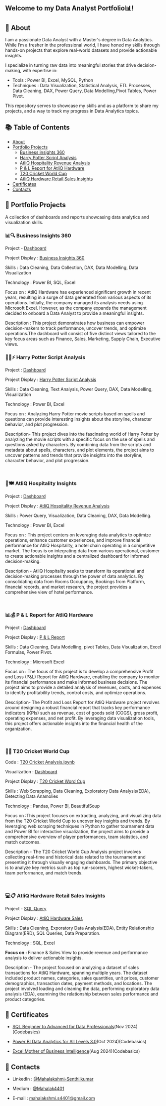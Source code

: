 
## Welcome to my Data Analyst Portfolio📊!



## 👩 About 
I am a passionate Data Analyst with a Master's degree in Data Analytics. While I’m a fresher in the professional world, I have honed my skills through hands-on projects that explore real-world datasets and provide actionable insights.

I specialize in turning raw data into meaningful stories that drive decision-making, with expertise in:

- Tools : Power BI, Excel, MySQL, Python
- Techniques : Data Visualization, Statistical Analysis, ETL Processes, Data Cleaning, DAX, Power Query, Data Modelling,Pivot Tables, Power Pivot.

This repository serves to showcase my skills and as a platform to share my projects, and a way to track my progress in Data Analytics topics.
## 📚 Table of Contents
 - <a href="https://github.com/Mahalak4401/Mahalak4401/blob/main/README.md#about" target="_blank">About</a>
 - <a href="https://github.com/Mahalak4401/Mahalak4401/edit/main/README.md#portfolio-projects" target="_blank">Portfolio Projects</a>
   - <a href="https://github.com/Mahalak4401/PowerBI_Portfolio_Projects/tree/main/Business%20Insights%20360" target="_blank">Business insights 360</a>
   - <a href="https://github.com/Mahalak4401/PowerBI_Portfolio_Projects/tree/main/Harry%20Potter%20Script%20Analysis" target="_blank">Harry Potter Script Analysis</a>
   - <a href="https://github.com/Mahalak4401/PowerBI_Portfolio_Projects/tree/main/AtliQ%20Hospitality%20Revenue%20Analysis" target="_blank">AtliQ Hospitality Revenue Analysis</a>
   - <a href="https://github.com/Mahalak4401/PowerBI_Portfolio_Projects/tree/main/P%20%26%20L%20Report%20for%20AtliQ%20Hardware" target="_blank">P & L Report for AtliQ Hardware</a>
   - <a href="https://github.com/Mahalak4401/PowerBI_Portfolio_Projects/tree/main/T20%20Cricket%20World%20Cup" target="_blank">T20 Cricket World Cup</a>
   - <a href="https://github.com/Mahalak4401/SQL_Portfolio_projects/tree/main/AtliQ%20Harware%20Sales" target="_blank">AtliQ Hardware Retail Sales Insights</a>
- <a href="https://github.com/Mahalak4401/Mahalak4401/edit/main/README.md#certificates" target="_blank">Certificates</a>
- <a href="https://github.com/Mahalak4401/Mahalak4401/edit/main/README.md#contacts" target="_blank">Contacts</a>

## 🌟 Portfolio Projects
A collection of dashboards and reports showcasing data analytics and visualization skills.
<br>
<h3> 📊🔍 Business Insights 360 </h3>
<p>Project - <a href="https://mavenanalytics.io/project/23778" target="_blank" title="Business Insights 360" >Dashboard</a></p>
<p>Project Display : <a href="Business Insights 360" target="_blank">Business Insights 360</a></p>
<p>Skills : Data Cleaning, Data Collection, DAX, Data Modelling, Data Visualization</p> 
<p>Technology : Power BI, SQL, Excel</p>
<p>Focus on : AtliQ Hardware has experienced significant growth in recent years, resulting in a surge of data generated from various aspects of its operations. Initially, the company managed its analysis needs using Microsoft Excel. However, as the company expands the management decided to onboard a Data Analyst to provide a meaningful insights. </p>
<p>Description : This project demonstrates how business can empower decision-makers to track performance, uncover trends, and optimize operations.The dashboard will consist of five distinct views tailored to the key focus areas such as Finance, Sales, Marketing, Supply Chain, Executive views.</p>

<h3> 🧙‍♂️⚡ Harry Potter Script Analysis </h3>
<p>Project : <a href="https://mavenanalytics.io/project/23963" target="_blank" title="Harry Potter Script Analysis">Dashboard</a></p>
<p>Project Display : <a href="Harry Potter Script Analysis" target="_blank">Harry Potter Script Analysis</a></p> 
<p>Skills : Data Cleaning, Text Analysis, Power Query, DAX, Data Modelling, Visualization</p>
<p>Technology : Power BI, Excel</p>
<p>Focus on : Analyzing Harry Potter movie scripts based on spells and questions can provide interesting insights about the storyline, character behavior, and plot progression.</p>
<p>Description- This project dives into the fascinating world of Harry Potter by analyzing the movie scripts with a specific focus on the use of spells and questions asked by characters. By combining data from the scripts and metadata about spells, characters, and plot elements, the project aims to uncover patterns and trends that provide insights into the storyline, character behavior, and plot progression. </p>

<br>

<h3> 🏨🍽️ AtliQ Hospitality Insights </h3>
<p>Project : <a href="https://mavenanalytics.io/project/24188" target="_blank" title="AtliQ Hospitality Analysis">Dashboard</a></p>
<p>Project Display : <a href="AtliQ Hospitality Revenue Analysis" target="_blank">AtliQ Hospitality Revenue Analysis</a></p> 
<p>Skills : Power Query, Visualization, Data Cleaning, DAX, Data Modelling.
<p>Technology : Power BI, Excel</p>
<p>Focus on : This project centers on leveraging data analytics to optimize operations, enhance customer experiences, and improve financial performance for AtliQ Hospitality, a hotel chain operating in a competitive market. The focus is on integrating data from various operational, customer to create actionable insights and a centralized dashboard for informed decision-making.</p>
<p>Description - AtliQ Hospitality seeks to transform its operational and decision-making processes through the power of data analytics. By consolidating data from Rooms Occupancy, Bookings from Platform, financial records, and market research, the project provides a comprehensive view of hotel performance. </p>

<br>

<h3> 📊💰 P & L Report for AtliQ Hardware </h3>
<p>Project : <a href="https://onedrive.live.com/personal/411bbf8aa6a6d544/_layouts/15/Doc.aspx?resid=411BBF8AA6A6D544!s7f4ebb2c7fa445e2a3c60077b06709b4&cid=411bbf8aa6a6d544&migratedtospo=true&app=Excel" target="_blank" title="AtliQ Hospitality Analysis">Dashboard</a></p>
<p>Project Display : <a href="P & L Report for AtliQ Hardware" target="_blank">P & L Report</a></p>
<p>Skills : Data Cleaning, Data Modelling, pivot Tables, Data Visualization, Excel Formulas, Power Pivot.
<p>Technology : Microsoft Excel</p>
<p>Focus on : The focus of this project is to develop a comprehensive Profit and Loss (P&L) Report for AtliQ Hardware, enabling the company to monitor its financial performance and make informed business decisions. The project aims to provide a detailed analysis of revenues, costs, and expenses to identify profitability trends, control costs, and optimize operations.</p>
<p>Description- The Profit and Loss Report for AtliQ Hardware project revolves around designing a robust financial report that tracks key performance indicators (KPIs) such as revenue, cost of goods sold (COGS), gross profit, operating expenses, and net profit. By leveraging data visualization tools, this project offers actionable insights into the financial health of the organization. </p>

<br>
<h3> 🏏🔢 T20 Cricket World Cup</h3>
<p>Code : <a href="https://mavenanalytics.io/project/24387" target="_blank" title="T20 Cricket Analysis">T20 Cricket Analysis.ipynb</a></p>
<p>Visualization : <a href="https://mavenanalytics.io/project/24387" target="_blank" title="AtliQ Hospitality Analysis">Dashboard</a></p>
<p>Project Display : <a href="T20 Cricket World Cup" target="_blank">T20 Cricket Word Cup</a></p>
<p>Skills : Web Scrapping, Data Cleaning, Exploratory Data Analysis(EDA), Detecting Data Anamolies</p>
<p>Technology : Pandas, Power BI, BeautifulSoup</p>
<p>Focus on :This project focuses on extracting, analyzing, and visualizing data from the T20 Cricket World Cup to uncover key insights and trends. By leveraging web scraping techniques in Python to gather tournament data and Power BI for interactive visualization, the project aims to provide a comprehensive overview of player performances, team statistics, and match outcomes.</p>
<p>Description - The T20 Cricket World Cup Analysis project involves collecting real-time and historical data related to the tournament and presenting it through visually engaging dashboards. The primary objective is to analyze key metrics such as top run-scorers, highest wicket-takers, team performance, and match trends.</p>
<br>

<h3> 💻📋 AtliQ Hardware Retail Sales Insights </h3>
<p>Project - <a href="https://github.com/Mahalak4401/SQL_Portfolio_projects/tree/main/AtliQ%20Harware%20Sales" target="_blank" title="AtliQ Hospitality Analysis">SQL Query</a></p>
<p>Project Display : <a href="AtliQ Harware Sales" target="_blank">AtliQ Hardware Sales</a></p>
<p>Skills : Data Cleaning, Exporatory Data Analysis(EDA), Entity Relationship Diagram(ERD), SQL Queries, Data Preparation.</p>
<p>Technology : SQL, Excel</p>
<p><b>Focus on : </b>Finance & Sales View to provide revenue and performance analysis to deliver actionable insights.</p>
<p>Description - The project focused on analyzing a dataset of sales transactions for AtliQ Hardware, spanning multiple years. The dataset included product names, categories, sales quantities, unit prices, customer demographics, transaction dates, payment methods, and locations. The project involved loading and cleaning the data, performing exploratory data analysis (EDA), examining the relationship between sales performance and product categories.</p>

## 📜 Certificates
- <p><a href="https://codebasics.io/certificate/CB-50-414127" target="_blank">SQL Beginner to Advanced for Data Professionals</a>(Nov 2024)(Codebasics)</p>
- <p><a href="https://codebasics.io/certificate/CB-49-414127" target="_blank">Power BI Data Analytics for All Levels 3.0</a>(Oct 2024)(Codebasics)</p>
- <p><a href="https://codebasics.io/download-certificate-pdf/CB-51-414127" target="_blank">Excel:Mother of Business Intelligence</a>(Aug 2024)(Codebasics)</p>
 
## 💬 Contacts
- <p>LinkedIn : <a href="https://www.linkedin.com/in/mahalakshmi-senthilkumar04/" target="_blank">@Mahalakshmi-Senthilkumar</a></p>
- <p>Medium : <a href="https://medium.com/@mahalakshmi.s4401" target="_blank">@Mahalak4401</a></p>
- <p>E-mail : <a href="mahalakshmi.s4401@gmail.com" target="_blank">mahalakshmi.s4401@gmail.com</a></p>
